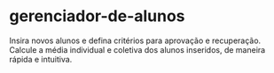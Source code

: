 # gerenciador-de-alunos
Insira novos alunos e defina critérios para aprovação e recuperação. Calcule a média individual e coletiva dos alunos inseridos, de maneira rápida e intuitiva.
